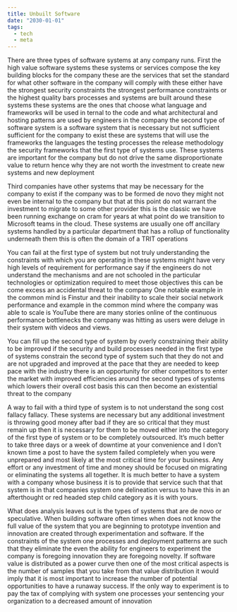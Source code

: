 ```yaml
---
title: Unbuilt Software
date: "2030-01-01"
tags:
  - tech
  - meta
---
```


There are three types of software systems at any company runs. First the high value software systems these systems or services compose the key building blocks for the company these are the services that set the standard for what other software in the company will comply with these either have the strongest security constraints the strongest performance constraints or the highest quality bars processes and systems are built around these systems these systems are the ones that choose what language and frameworks will be used in ternal to the code and what architectural and hosting patterns are used by engineers in the company the second type of software system is a software system that is necessary but not sufficient sufficient for the company to exist these are systems that will use the frameworks the languages the testing processes the release methodology the security frameworks that the first type of systems use. These systems are important for the company but do not drive the same disproportionate value to return hence why they are not worth the investment to create new systems and new deployment 

Third companies have other systems that may be necessary for the company to exist if the company was to be formed de novo they might not even be internal to the company but that at this point do not warrant the investment to migrate to some other provider this is the classic we have been running exchange on cram for years at what point do we transition to Microsoft teams in the cloud. These systems are usually one off ancillary systems handled by a particular department that has a rollup of functionality underneath them this is often the domain of a TRIT operations 

You can fail at the first type of system but not truly understanding the constraints with which you are operating in these systems might have very high levels of requirement for performance say if the engineers do not understand the mechanisms and are not schooled in the particular technologies or optimization required to meet those objectives this can be come excess an accidental threat to the company One notable example in the common mind is Finstur and their inability to scale their social network performance and example in the common mind where the company was able to scale is YouTube there are many stories online of the continuous performance bottlenecks the company was hitting as users were deluge in their system with videos and views.

You can fill up the second type of system by overly constraining their ability to be improved if the security and build processes needed in the first type of systems constrain the second type of system such that they do not and are not upgraded and improved at the pace that they are needed to keep pace with the industry there is an opportunity for other competitors to enter the market with improved efficiencies around the second types of systems which lowers their overall cost basis this can then become an existential threat to the company 

A way to fail with a third type of system is to not understand the song cost fallacy fallacy. These systems are necessary but any additional investment is throwing good money after bad if they are so critical that they must remain up then it is necessary for them to be moved either into the category of the first type of system or to be completely outsourced. It’s much better to take three days or a week of downtime at your convenience and I don’t known time a post to have the system failed completely when you were unprepared and most likely at the most critical time for your business. Any effort or any investment of time and money should be focused on migrating or eliminating the systems all together. It is much better to have a system with a company whose business it is to provide that service such that that system is in that companies system one delineation versus to have this in an afterthought or red headed step child category as it is with yours. 

What does analysis leaves out is the types of systems that are de novo or speculative. When building software often times when does not know the full value of the system that you are beginning to prototype invention and innovation are created through experimentation and software. If the constraints of the system one processes and deployment patterns are such that they eliminate the even the ability for engineers to experiment the company is foregoing innovation they are foregoing novelty. If software value is distributed as a power curve then one of the most critical aspects is the number of samples that you take from that value distribution it would imply that it is most important to increase the number of potential opportunities to have a runaway success. If the only way to experiment is to pay the tax of complying with system one processes your sentencing your organization to a decreased amount of innovation 

